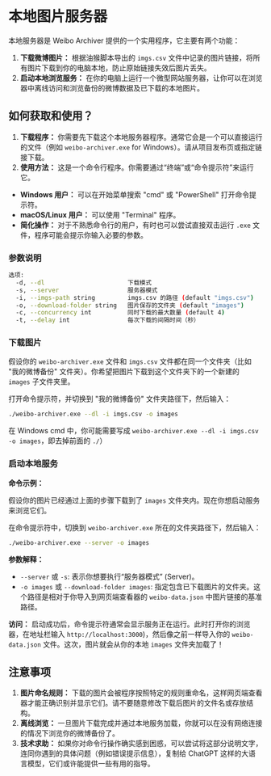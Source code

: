 # 本地图片服务器

本地服务器是 Weibo Archiver 提供的一个实用程序，它主要有两个功能：

1.  **下载微博图片：** 根据油猴脚本导出的 `imgs.csv` 文件中记录的图片链接，将所有图片下载到你的电脑本地，防止原始链接失效后图片丢失。
2.  **启动本地浏览服务：** 在你的电脑上运行一个微型网站服务器，让你可以在浏览器中离线访问和浏览备份的微博数据及已下载的本地图片。

## 如何获取和使用？

1.  **下载程序：** 你需要先下载这个本地服务器程序。通常它会是一个可以直接运行的文件（例如 `weibo-archiver.exe` for Windows）。请从项目发布页或指定链接下载。
2.  **使用方法：** 这是一个命令行程序。你需要通过“终端”或“命令提示符”来运行它。
- **Windows 用户：** 可以在开始菜单搜索 "cmd" 或 "PowerShell" 打开命令提示符。
- **macOS/Linux 用户：** 可以使用 "Terminal" 程序。
- **简化操作：** 对于不熟悉命令行的用户，有时也可以尝试直接双击运行 `.exe` 文件，程序可能会提示你输入必要的参数。

### 参数说明

```bash
选项:
  -d, --dl                       下载模式
  -s, --server                   服务器模式
  -i, --imgs-path string         imgs.csv 的路径 (default "imgs.csv")
  -o, --download-folder string   图片保存的文件夹 (default "images")
  -c, --concurrency int          同时下载的最大数量 (default 4)
  -t, --delay int                每次下载的间隔时间（秒）
```

### 下载图片

假设你的 `weibo-archiver.exe` 文件和 `imgs.csv` 文件都在同一个文件夹（比如 "我的微博备份" 文件夹）。你希望把图片下载到这个文件夹下的一个新建的 `images` 子文件夹里。

打开命令提示符，并切换到 "我的微博备份" 文件夹路径下，然后输入：

```bash
./weibo-archiver.exe --dl -i imgs.csv -o images
```

在 Windows cmd 中，你可能需要写成 `weibo-archiver.exe --dl -i imgs.csv -o images`，即去掉前面的 `./`）

### 启动本地服务

**命令示例：**

假设你的图片已经通过上面的步骤下载到了 `images` 文件夹内。现在你想启动服务来浏览它们。

在命令提示符中，切换到 `weibo-archiver.exe` 所在的文件夹路径下，然后输入：

```bash
./weibo-archiver.exe --server -o images
```

**参数解释：**

- `--server` 或 `-s`: 表示你想要执行“服务器模式” (Server)。
- `-o images` 或 `--download-folder images`: 指定包含已下载图片的文件夹。这个路径是相对于你导入到网页端查看器的 `weibo-data.json` 中图片链接的基准路径。

**访问：** 启动成功后，命令提示符通常会显示服务正在运行。此时打开你的浏览器，在地址栏输入 `http://localhost:3000`)，然后像之前一样导入你的 `weibo-data.json` 文件。这次，图片就会从你的本地 `images` 文件夹加载了！

## 注意事项

1.  **图片命名规则：** 下载的图片会被程序按照特定的规则重命名，这样网页端查看器才能正确识别并显示它们。请不要随意修改下载后图片的文件名或存放结构。
2.  **离线浏览：** 一旦图片下载完成并通过本地服务加载，你就可以在没有网络连接的情况下浏览你的微博备份了。
3.  **技术求助：** 如果你对命令行操作确实感到困惑，可以尝试将这部分说明文字，连同你遇到的具体问题（例如错误提示信息），复制给 ChatGPT 这样的大语言模型，它们或许能提供一些有用的指导。

